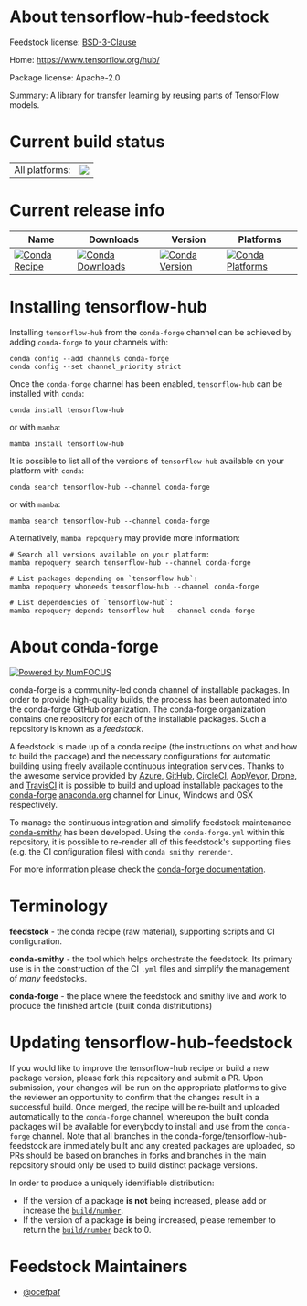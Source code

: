 About tensorflow-hub-feedstock
==============================

Feedstock license: [BSD-3-Clause](https://github.com/conda-forge/tensorflow-hub-feedstock/blob/main/LICENSE.txt)

Home: https://www.tensorflow.org/hub/

Package license: Apache-2.0

Summary: A library for transfer learning by reusing parts of TensorFlow models.

Current build status
====================


<table><tr><td>All platforms:</td>
    <td>
      <a href="https://dev.azure.com/conda-forge/feedstock-builds/_build/latest?definitionId=4388&branchName=main">
        <img src="https://dev.azure.com/conda-forge/feedstock-builds/_apis/build/status/tensorflow-hub-feedstock?branchName=main">
      </a>
    </td>
  </tr>
</table>

Current release info
====================

| Name | Downloads | Version | Platforms |
| --- | --- | --- | --- |
| [![Conda Recipe](https://img.shields.io/badge/recipe-tensorflow--hub-green.svg)](https://anaconda.org/conda-forge/tensorflow-hub) | [![Conda Downloads](https://img.shields.io/conda/dn/conda-forge/tensorflow-hub.svg)](https://anaconda.org/conda-forge/tensorflow-hub) | [![Conda Version](https://img.shields.io/conda/vn/conda-forge/tensorflow-hub.svg)](https://anaconda.org/conda-forge/tensorflow-hub) | [![Conda Platforms](https://img.shields.io/conda/pn/conda-forge/tensorflow-hub.svg)](https://anaconda.org/conda-forge/tensorflow-hub) |

Installing tensorflow-hub
=========================

Installing `tensorflow-hub` from the `conda-forge` channel can be achieved by adding `conda-forge` to your channels with:

```
conda config --add channels conda-forge
conda config --set channel_priority strict
```

Once the `conda-forge` channel has been enabled, `tensorflow-hub` can be installed with `conda`:

```
conda install tensorflow-hub
```

or with `mamba`:

```
mamba install tensorflow-hub
```

It is possible to list all of the versions of `tensorflow-hub` available on your platform with `conda`:

```
conda search tensorflow-hub --channel conda-forge
```

or with `mamba`:

```
mamba search tensorflow-hub --channel conda-forge
```

Alternatively, `mamba repoquery` may provide more information:

```
# Search all versions available on your platform:
mamba repoquery search tensorflow-hub --channel conda-forge

# List packages depending on `tensorflow-hub`:
mamba repoquery whoneeds tensorflow-hub --channel conda-forge

# List dependencies of `tensorflow-hub`:
mamba repoquery depends tensorflow-hub --channel conda-forge
```


About conda-forge
=================

[![Powered by
NumFOCUS](https://img.shields.io/badge/powered%20by-NumFOCUS-orange.svg?style=flat&colorA=E1523D&colorB=007D8A)](https://numfocus.org)

conda-forge is a community-led conda channel of installable packages.
In order to provide high-quality builds, the process has been automated into the
conda-forge GitHub organization. The conda-forge organization contains one repository
for each of the installable packages. Such a repository is known as a *feedstock*.

A feedstock is made up of a conda recipe (the instructions on what and how to build
the package) and the necessary configurations for automatic building using freely
available continuous integration services. Thanks to the awesome service provided by
[Azure](https://azure.microsoft.com/en-us/services/devops/), [GitHub](https://github.com/),
[CircleCI](https://circleci.com/), [AppVeyor](https://www.appveyor.com/),
[Drone](https://cloud.drone.io/welcome), and [TravisCI](https://travis-ci.com/)
it is possible to build and upload installable packages to the
[conda-forge](https://anaconda.org/conda-forge) [anaconda.org](https://anaconda.org/)
channel for Linux, Windows and OSX respectively.

To manage the continuous integration and simplify feedstock maintenance
[conda-smithy](https://github.com/conda-forge/conda-smithy) has been developed.
Using the ``conda-forge.yml`` within this repository, it is possible to re-render all of
this feedstock's supporting files (e.g. the CI configuration files) with ``conda smithy rerender``.

For more information please check the [conda-forge documentation](https://conda-forge.org/docs/).

Terminology
===========

**feedstock** - the conda recipe (raw material), supporting scripts and CI configuration.

**conda-smithy** - the tool which helps orchestrate the feedstock.
                   Its primary use is in the construction of the CI ``.yml`` files
                   and simplify the management of *many* feedstocks.

**conda-forge** - the place where the feedstock and smithy live and work to
                  produce the finished article (built conda distributions)


Updating tensorflow-hub-feedstock
=================================

If you would like to improve the tensorflow-hub recipe or build a new
package version, please fork this repository and submit a PR. Upon submission,
your changes will be run on the appropriate platforms to give the reviewer an
opportunity to confirm that the changes result in a successful build. Once
merged, the recipe will be re-built and uploaded automatically to the
`conda-forge` channel, whereupon the built conda packages will be available for
everybody to install and use from the `conda-forge` channel.
Note that all branches in the conda-forge/tensorflow-hub-feedstock are
immediately built and any created packages are uploaded, so PRs should be based
on branches in forks and branches in the main repository should only be used to
build distinct package versions.

In order to produce a uniquely identifiable distribution:
 * If the version of a package **is not** being increased, please add or increase
   the [``build/number``](https://docs.conda.io/projects/conda-build/en/latest/resources/define-metadata.html#build-number-and-string).
 * If the version of a package **is** being increased, please remember to return
   the [``build/number``](https://docs.conda.io/projects/conda-build/en/latest/resources/define-metadata.html#build-number-and-string)
   back to 0.

Feedstock Maintainers
=====================

* [@ocefpaf](https://github.com/ocefpaf/)


